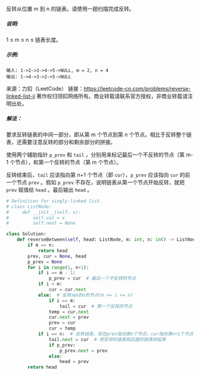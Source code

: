 反转从位置 m 到 n 的链表。请使用一趟扫描完成反转。

##### 说明:

1 ≤ m ≤ n ≤ 链表长度。

##### 示例:

```
输入: 1->2->3->4->5->NULL, m = 2, n = 4
输出: 1->4->3->2->5->NULL
```

来源：力扣（LeetCode）
链接：https://leetcode-cn.com/problems/reverse-linked-list-ii
著作权归领扣网络所有。商业转载请联系官方授权，非商业转载请注明出处。

##### 解法：

要求反转链表的中间一部分，即从第 m 个节点到第 n 个节点。相比于反转整个链表，还需要注意反转的部分和剩余部分的拼接。

使用两个辅助指针 `p_prev` 和 `tail` ，分别用来标记最后一个不反转的节点（第 m-1 个节点），和第一个反转的节点（第 m 个节点）。

反转结束后，`tail` 应该指向第 n+1 个节点（即 `cur`），`p_prev` 应该指向 `cur` 的前一个节点 `prev` 。假如 `p_prev` 不存在，说明链表从第一个节点开始反转，就把 `prev` 赋值给 `head` 。最后输出 `head` 。

```python
# Definition for singly-linked list.
# class ListNode:
#     def __init__(self, x):
#         self.val = x
#         self.next = None

class Solution:
    def reverseBetween(self, head: ListNode, m: int, n: int) -> ListNode:
        if m == n:
            return head
        prev, cur = None, head
        p_prev = None
        for i in range(1, n+1):
            if i == m - 1:
                p_prev = cur  # 最后一个不反转的节点
            if i < m:
                cur = cur.next
            else:  # 反转从m到n的节点(m <= i <= n)
                if i == m:
                    tail = cur  # 第一个反转的节点
                temp = cur.next
                cur.next = prev
                prev = cur
                cur = temp
            if i == n:  # 反转结束，现在prev指向第n个节点，cur指向第n+1个节点
                tail.next = cur  # 把反转的链表和后面的链表拼起来
                if p_prev:
                    p_prev.next = prev
                else:
                    head = prev
        return head
```

